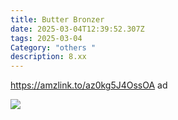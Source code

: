 ```yaml
---
title: Butter Bronzer
date: 2025-03-04T12:39:52.307Z
tags: 2025-03-04
Category: "others "
description: 8.xx
---
```

https://amzlink.to/az0kg5J4OssOA  ad 

![](https://m.media-amazon.com/images/I/91yh-vIeh0L._SL1500_.jpg)

<!--EndFragment-->